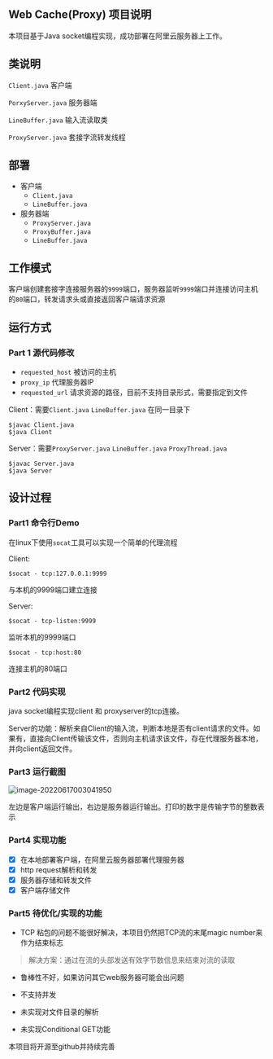 ## Web Cache(Proxy) 项目说明

本项目基于Java socket编程实现，成功部署在阿里云服务器上工作。

## 类说明

`Client.java` 客户端

`PorxyServer.java` 服务器端

`LineBuffer.java` 输入流读取类

`ProxyServer.java` 套接字流转发线程

## 部署

- 客户端
  - `Client.java` 
  - `LineBuffer.java`
- 服务器端
  - `ProxyServer.java`
  - `ProxyBuffer.java`
  - `LineBuffer.java`

## 工作模式

​	客户端创建套接字连接服务器的`9999`端口，服务器监听`9999`端口并连接访问主机的`80`端口，转发请求头或直接返回客户端请求资源

## 运行方式

### Part 1 源代码修改

- `requested_host` 被访问的主机
- `proxy_ip` 代理服务器IP
- `requested_url` 请求资源的路径，目前不支持目录形式，需要指定到文件

Client：需要`Client.java` `LineBuffer.java` 在同一目录下

```shell
$javac Client.java
$java Client
```

Server：需要`ProxyServer.java`  `LineBuffer.java` `ProxyThread.java`

```shell
$javac Server.java
$java Server
```

## 设计过程

### Part1 命令行Demo

在linux下使用`socat`工具可以实现一个简单的代理流程

Client:

```shell
$socat - tcp:127.0.0.1:9999
```

与本机的9999端口建立连接

Server:

```shell
$socat - tcp-listen:9999
```

监听本机的9999端口

```shell
$socat - tcp:host:80
```

连接主机的80端口

### Part2 代码实现

java socket编程实现client 和 proxyserver的tcp连接。

Server的功能：解析来自Client的输入流，判断本地是否有client请求的文件。如果有，直接向Client传输该文件，否则向主机请求该文件，存在代理服务器本地，并向client返回文件。

### Part3 运行截图

![image-20220617003041950](C:\Users\PC\AppData\Roaming\Typora\typora-user-images\image-20220617003041950.png)

左边是客户端运行输出，右边是服务器运行输出。打印的数字是传输字节的整数表示

### Part4 实现功能

- [x] 在本地部署客户端，在阿里云服务器部署代理服务器
- [x] http request解析和转发
- [x] 服务器存储和转发文件
- [x] 客户端存储文件

### Part5 待优化/实现的功能

- TCP 粘包的问题不能很好解决，本项目仍然把TCP流的末尾magic number来作为结束标志

> 解决方案：通过在流的头部发送有效字节数信息来结束对流的读取

- 鲁棒性不好，如果访问其它web服务器可能会出问题

- 不支持并发
- 未实现对文件目录的解析

- 未实现Conditional GET功能

本项目将开源至github并持续完善
